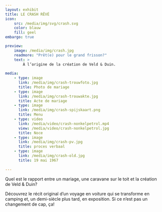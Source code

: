 ```yaml
---
layout: exhibit
title: LE CRASH RÊVÉ
icon: 
    src: /media/img/svg/crash.svg
    color: blauw
    fill: geel
embargo: true

preview: 
    image: /media/img/crash.jpg
    readmore: "Prêt(e) pour le grand frisson?"
    text: >
        À l’origine de la création de Veld & Duin.
        
media:
    - type: image
      link: /media/img/crash-trouwfoto.jpg
      title: Photo de mariage
    - type: image
      link: /media/img/crash-trouwakte.jpg
      title: Acte de mariage
    - type: image
      link: /media/img/crash-spijskaart.png
      title: Menu
    - type: video
      link: /media/video/crash-nonkelpetrol.mp4
      view: /media/video/crash-nonkelpetrol.jpg
      title: Noce
    - type: image
      link: /media/img/crash-pv.jpg
      title: proces verbaal
    - type: image
      link: /media/img/crash-old.jpg
      title: 19 mai 1967
      
---
```


Quel est  le rapport entre un mariage, une caravane sur le toit et la création de Veld & Duin?

Découvrez le récit original d’un voyage en voiture qui se transforme en camping et, un demi-siècle plus tard, en exposition. Si ce n’est pas un changement de cap, ça! 